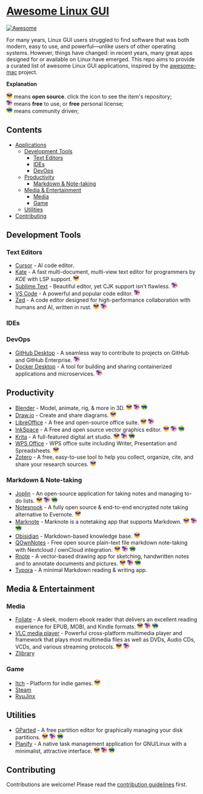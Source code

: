 # [Awesome Linux GUI](https://com3dian.github.io/awesome-linux-gui/)

[![Awesome](https://awesome.re/badge.svg)](https://awesome.re)

For many years, Linux GUI users struggled to find software that was both modern, easy to use, and powerful—unlike users of other operating systems. However, things have changed: in recent years, many great apps designed for or available on Linux have emerged. This repo aims to provide a curated list of awesome Linux GUI applications, inspired by the [awesome-mac](https://github.com/jaywcjlove/awesome-mac?tab=readme-ov-file#ebooks) project.

**Explanation**

<img src="icons/bat.png" height="16"/> means **open source**. click the icon to see the item's repository;\
<img src="icons/crow.png" height="16"/> means **free** to use, or **free** personal license;\
<img src="icons/rhino.png" height="16"/> means community driven;


## Contents

- [Applications](#applications)
  - [Development  Tools](#development-tools)
    - [Text Editors](#text-editors)
    - [IDEs](#ides)
    - [DevOps](#devops)
  - [Productivity](#productivity)
    - [Markdown & Note-taking](#markdown--note-taking)
  - [Media & Entertainment](#media--entertainment)
    - [Media](#media)
    - [Game](#game)
  - [Utilities](#utilities)
- [Contributing](#contributing)

## Development Tools

### Text Editors

* [Cursor](https://cursor.com/) - AI code editor.
* [Kate](https://kate-editor.org/) - A fast multi-document, multi-view text editor for programmers by *KDE* with LSP support. <img src="icons/bat.png" height="16"/>
* [Sublime Text](https://www.sublimetext.com/) - Beautiful editor, yet CJK support isn't flawless. <img src="icons/crow.png" height="16"/>
* [VS Code](https://code.visualstudio.com/) - A powerful and popular code editor. <img src="icons/crow.png" height="16"/>
* [Zed](https://zed.dev/) - A code editor designed for high-performance collaboration with humans and AI, written in rust. <img src="icons/bat.png" height="16"/> <img src="icons/crow.png" height="16"/>

### IDEs

### DevOps

* [GitHub Desktop](https://docs.github.com/en/desktop/installing-and-authenticating-to-github-desktop/installing-github-desktop) - A seamless way to contribute to projects on GitHub and GitHub Enterprise. <img src="icons/crow.png" height="16"/>
* [Docker Desktop](https://www.docker.com/products/docker-desktop) - A tool for building and sharing containerized applications and microservices. <img src="icons/crow.png" height="16"/>

## Productivity

* [Blender](https://docs.blender.org/) - Model, animate, rig, & more in 3D. <img src="icons/bat.png" height="16"/> <img src="icons/crow.png" height="16"/> <img src="icons/rhino.png" height="16"/>
* [Draw.io](https://www.drawio.com/) - Create and share diagrams. <img src="icons/bat.png" height="16"/>
* [LibreOffice](https://www.libreoffice.org/) - A free and open-source office suite. <img src="icons/bat.png" height="16"/> <img src="icons/crow.png" height="16"/>
* [InkSpace](https://inkscape.org/) - A Free and open source vector graphics editor. <img src="icons/bat.png" height="16"/> <img src="icons/crow.png" height="16"/> <img src="icons/rhino.png" height="16"/>
* [Krita](https://krita.org/en/) - A full-featured digital art studio. <img src="icons/bat.png" height="16"/> <img src="icons/crow.png" height="16"/> <img src="icons/rhino.png" height="16"/>
* [WPS Office](https://www.wps.com/) - WPS office suite including Writer, Presentation and Spreadsheets. <img src="icons/bat.png" height="16"/>
* [Zotero](https://www.zotero.org/) - A free, easy-to-use tool to help you collect, organize, cite, and share your research sources. <img src="icons/bat.png" height="16"/>

### Markdown & Note-taking
* [Joplin](https://joplinapp.org/) - An open-source application for taking notes and managing to-do lists. <img src="icons/bat.png" height="16"/> <img src="icons/crow.png" height="16"/> <img src="icons/rhino.png" height="16"/>
* [Notesnook](https://notesnook.com/) - A fully open source & end-to-end encrypted note taking alternative to Evernote. <img src="icons/bat.png" height="16"/>
* [Marknote](https://apps.kde.org/marknote/) - Marknote is a notetaking app that supports Markdown. <img src="icons/bat.png" height="16"/> <img src="icons/crow.png" height="16"/> <img src="icons/rhino.png" height="16"/>
* [Obisidian](https://obsidian.md/) - Markdown-based knowledge base. <img src="icons/bat.png" height="16"/>
* [QOwnNotes](https://www.qownnotes.org/) -  Free open source plain-text file markdown note-taking with Nextcloud / ownCloud integration. <img src="icons/bat.png" height="16"/> <img src="icons/crow.png" height="16"/> <img src="icons/rhino.png" height="16"/>
* [Rnote](https://github.com/flxzt/rnote) - A vector-based drawing app for sketching, handwritten notes and to annotate documents and pictures. <img src="icons/bat.png" height="16"/> <img src="icons/crow.png" height="16"/> <img src="icons/rhino.png" height="16"/>
* [Typora](https://typora.io/) - A minimal Markdown reading & writing app.

## Media & Entertainment

###  Media

* [Foliate](https://johnfactotum.github.io/foliate/) - A sleek, modern ebook reader that delivers an excellent reading experience for EPUB, MOBI, and Kindle formats. <img src="icons/bat.png" height="16"/> <img src="icons/crow.png" height="16"/> <img src="icons/rhino.png" height="16"/>
* [VLC media player](https://www.videolan.org/vlc/) - Powerful cross-platform multimedia player and framework that plays most multimedia files as well as DVDs, Audio CDs, VCDs, and various streaming protocols. <img src="icons/bat.png" height="16"/> <img src="icons/crow.png" height="16"/>
* [Zlibrary]()

### Game

* [Itch](https://itch.io/) - Platform for indie games. <img src="icons/bat.png" height="16"/>
* [Steam]()
* [RyuJinx]()

## Utilities

* [GParted](https://gparted.org/) - A free partition editor for graphically managing your disk partitions. <img src="icons/bat.png" height="16"/> <img src="icons/crow.png" height="16"/> <img src="icons/rhino.png" height="16"/> 
* [Planify](https://useplanify.com/whats-new/) - A native task management application for GNU/Linux with a minimalist, attractive interface. <img src="icons/bat.png" height="16"/> <img src="icons/crow.png" height="16"/> <img src="icons/rhino.png" height="16"/> 

## Contributing

Contributions are welcome! Please read the [contribution guidelines](CONTRIBUTING.md) first.

[OSS Icon]: icons/bat.png
[Freeware Icon]: icons/crow.png
[community-driven-icon]: icons/rhino.png